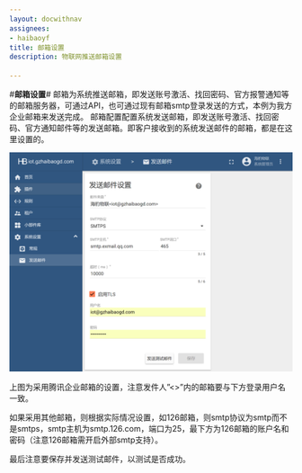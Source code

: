 ```yaml
---
layout: docwithnav
assignees:
- haibaoyf
title: 邮箱设置
description: 物联网推送邮箱设置

---
```

#**邮箱设置**#
	邮箱为系统推送邮箱，即发送账号激活、找回密码、官方报警通知等的邮箱服务器，可通过API，也可通过现有邮箱smtp登录发送的方式，本例为我方企业邮箱来发送完成。
邮箱配置配置系统发送邮箱，即发送账号激活、找回密码、官方通知邮件等的发送邮箱。即客户接收到的系统发送邮件的邮箱，都是在这里设置的。

![image](/images/UI-mailset.png)

上图为采用腾讯企业邮箱的设置，注意发件人”<>”内的邮箱要与下方登录用户名一致。

如果采用其他邮箱，则根据实际情况设置，如126邮箱，则smtp协议为smtp而不是smtps，smtp主机为smtp.126.com，端口为25，最下方为126邮箱的账户名和密码（注意126邮箱需开启外部smtp支持）。

最后注意要保存并发送测试邮件，以测试是否成功。 